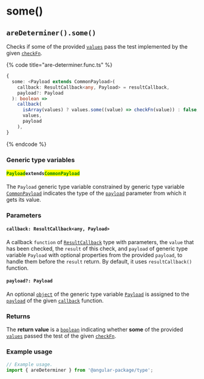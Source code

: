 # some()

## `areDeterminer().some()`

Checks if some of the provided [`values`](./#...values-any) pass the test implemented by the given [`checkFn`](./#checkfn-function).

{% code title="are-determiner.func.ts" %}
```typescript
{
  some: <Payload extends CommonPayload>(
    callback: ResultCallback<any, Payload> = resultCallback,
    payload?: Payload
  ): boolean =>
    callback(
      isArray(values) ? values.some((value) => checkFn(value)) : false,
      values,
      payload
    ),
}
```
{% endcode %}

### Generic type variables

#### <mark style="color:green;">**`Payload`**</mark>**`extends`**<mark style="color:green;">**`CommonPayload`**</mark>

The `Payload` generic type variable constrained by generic type variable [`CommonPayload`](./#commonpayloadextendsobject) indicates the type of the [`payload`](some.md#payload-payload) parameter from which it gets its value.

### Parameters

#### `callback: ResultCallback<any, Payload>`

A callback `function` of [`ResultCallback`](../../types/resultcallback.md) type with parameters, the `value` that has been checked, the `result` of this check, and `payload` of generic type variable `Payload` with optional properties from the provided `payload`, to handle them before the `result` return. By default, it uses `resultCallback()` function.

#### `payload?: Payload`

An optional [`object`](https://developer.mozilla.org/en-US/docs/Web/JavaScript/Reference/Global\_Objects/Object) of the generic type variable [`Payload`](some.md#payloadextendscommonpayload) is assigned to the [`payload`](../../types/resultcallback.md#payload-payload) of the given [`callback`](some.md#callback-resultcallback-less-than-any-payload-greater-than) function.

### Returns

The **return value** is a [`boolean`](https://developer.mozilla.org/en-US/docs/Web/JavaScript/Reference/Global\_Objects/Boolean) indicating whether **some** of the provided [`values`](./#...values-any) passed the test of the given [`checkFn`](./#checkfn-function).

### Example usage

```typescript
// Example usage.
import { areDeterminer } from '@angular-package/type';

```
